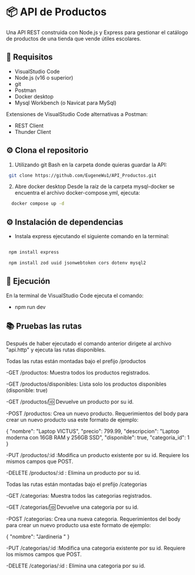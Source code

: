 # 📦 API de Productos

Una API REST construida con Node.js y Express para gestionar el catálogo de productos de una tienda que vende útiles escolares.

## 📁 Requisitos

- VisualStudio Code
- Node.js (v16 o superior)
- git
- Postman
- Docker desktop
- Mysql Workbench (o Navicat para MySql)

Extensiones de VisualStudio Code alternativas a Postman:
- REST Client
- Thunder Client

## ⚙️ Clona el repositorio
1. Utilizando git Bash en la carpeta donde quieras guardar la API:

```` bash
 git clone https://github.com/EugeneWu1/API_Productos.git
 ````

2. Abre docker desktop
Desde la raíz de la carpeta mysql-docker se encuentra el archivo docker-compose.yml, ejecuta:
````bash
  docker compose up -d
````

## ⚙️ Instalación de dependencias

- Instala express ejecutando el siguiente comando en la terminal:

```bash

 npm install express
```

````bash
 npm install zod uuid jsonwebtoken cors dotenv mysql2
````

## 🚀 Ejecución

En la terminal de VisualStudio Code ejecuta el comando:

* npm run dev

## 📚 Pruebas las rutas

Después de haber ejecutado el comando anterior dirigete al archivo "api.http" y ejecuta las rutas disponibles.

Todas las rutas están montadas bajo el prefijo /productos

-GET /productos: Muestra todos los productos registrados.

-GET /productos/disponibles: Lista solo los productos disponibles (disponible: true)

-GET /productos/:id: Devuelve un producto por su id.

-POST /productos: Crea un nuevo producto.
Requerimientos del body para crear un nuevo producto usa este formato de ejemplo:

{
  "nombre": "Laptop VICTUS",
  "precio": 799.99,
  "descripcion": "Laptop moderna con 16GB RAM y 256GB SSD",
  "disponible": true,
  "categoria_id": 1
}

-PUT /productos/:id :Modifica un producto existente por su id.
 Requiere los mismos campos que POST.

-DELETE /productos/:id : Elimina un producto por su id.



Todas las rutas están montadas bajo el prefijo /categorias

-GET /categorias: Muestra todos las categorias registrados.

-GET /categorias/:id: Devuelve una categoria por su id.

-POST /categorias: Crea una nueva categoria.
Requerimientos del body para crear un nuevo producto usa este formato de ejemplo:

{
  "nombre": "Jardineria "
}

-PUT /categorias/:id :Modifica una categoria existente por su id.
 Requiere los mismos campos que POST.

-DELETE /categorias/:id : Elimina una categoria por su id.